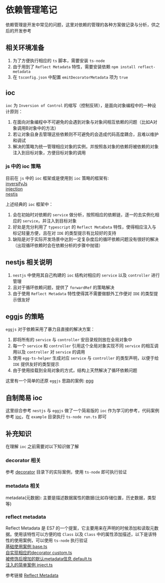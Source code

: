 # 依赖管理笔记
依赖管理是开发中常见的问题，这里对依赖的管理的各种方案做记录与分析，供之后的开发参考

## 相关环境准备
1. 为了方便执行相应的 `ts` 脚本，需要安装 `ts-node`  
1. 由于用到了 `Reflect Metadata` 特性，需要安装依赖 `npm install reflect-metadata`  
1. 在 `tsconfig.json` 中配置 `emitDecoratorMetadata` 项为 `true`

## ioc
`ioc` 为 `Inversion of Control` 的缩写（控制反转），是面向对象编程中的一种设计原则：  
1. 在面向对象编程中不可避免的会遇到对象与对象间相互依赖的问题（比如A对象调用B对象中的方法）  
1. 若让对象自身去管理这些依赖则不可避免的会造成代码高度耦合，且难以维护和调试  
1. 解决的策略为统一管理相应对象的实例，并按照各对象的依赖将被依赖的对象注入到目标对象，方便目标对象的调用

### js 中的 ioc 策略
目前在 `js` 中的 `ioc` 框架或是使用到 `ioc` 策略的框架有:  
[inversifyJs](http://inversify.io/)  
[injection](https://github.com/midwayjs/injection)  
[nestjs](https://nestjs.com/)

上述经典的 `ioc` 框架中：
1. 会在初始时对依赖的 `service` 做分析，按照相应的依赖链，逐一的去实例化相应的 `service`，并注入到目标对象  
1. 好处是充分利用了 `typescript` 的 `Reflect MetaData` 特性，使得相应注入与标记轻量方便，且在对 `IDE` 的类型提示有比较好的支持  
1. 缺陷是对于实际开发场景中达到一定复杂度后的循环依赖问题没有很好的解决（出现循环依赖时会在依赖分析的步骤中抛错）

## nestjs 相关说明
1. `nestjs` 中使用其自己构建的 `ioc` 结构对相应的 `service` 以及 `controller` 进行管理  
1. 且对于循环依赖问题，提供了 `forwardRef` 的策略解决  
1. 由于使用 `Reflect Metadata` 特性使得其不需要做额外工作便对 `IDE` 的类型提示很友好

## eggjs 的策略
`eggjs` 对于依赖采用了暴力且直接的解决方案：  
1. 即将所有的 `service` 与 `controller` 安目录规则放在全局对象中  
1. 每一个 `service` 和 `controller` 引用这个全局对象实现不同 `service` 的相互调用以及 `controller` 对 `service` 的调用  
1. 使用 `egg-ts-helper` 生成对应 `service` 与 `controller` 的类型声明，以便于给 `IDE` 提供友好的类型提示
1. 由于使用挂载到全局对象的方式，结构上天然解决了循环依赖问题

这里有一个简单的还原 `eggjs` 思路的案例: [egg](/egg)

## 自制简易 ioc
这里综合参考 `nestjs` 与 `eggjs` 做了一个简易版的 `ioc` 作为学习的参考，代码案例参考 [ioc](/ioc)，在 `example` 目录执行 `ts-node run.ts` 即可

## 补充知识
在理解 `ioc` 之前需要对以下知识做了解

### decorator 相关
参考 [decorator](/decorator) 目录下的实际案例，使用 `ts-node` 即可执行验证

### metadata 相关
metadata(元数据): 主要是描述数据属性的数据(比如存储位置，历史数据，类型等)

### reflect metadata
Reflect Metadata 是 ES7 的一个提案，它主要用来在声明的时候添加和读取元数据。使用该特性可以方便的给 `Class` 以及 `Class` 中的属性添加描述，以下是该特性的使用案例，可以使用 `ts-node` 执行验证  
[基础使用案例 base.ts](/reflect_metadata/base.ts)  
[自实现相应的decorator custom.ts](/reflect_metadata/custom.ts)  
[被修饰后增加的默认metadata信息 default.ts](/reflect_metadata/default.ts)  
[注入的简单案例 inject.ts](/reflect_metadata/inject.ts)  

参考链接 [Reflect Metadata](https://jkchao.github.io/typescript-book-chinese/tips/metadata.html#%E5%9F%BA%E7%A1%80)
